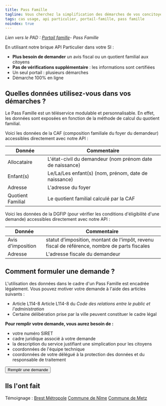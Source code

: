 ```yaml
---
title: Pass Famille
tagline: Vous cherchez la simplification des démarches de vos concitoyens ? Créez un pass famille
tags: cas usage, api particulier, portail-famille, pass famille
noindex: true
---
```

 *Lien vers le PAD : [Portail famille](/guide/portail-famille)- Pass Famille*
 
En utilisant notre brique API Particulier dans votre SI : 
- **Plus besoin de demander** un avis fiscal ou un quotient familial aux citoyens
- **Pas de vérifications supplémentaire** : les informations sont certifiées
- Un seul portail : plusieurs démarches 
- Démarche 100% en ligne

## Quelles données utilisez-vous dans vos démarches ?

Le Pass Famille est un téléservice modulable et personnalisable. En effet, les données sont exposées en fonction de la méthode de calcul du quotient familial.

Voici les données de la CAF (composition familiale du foyer du demandeur) accessibles directement avec notre API : 

| Donnée            | Commentaire                                              |
| ----------------- | -------------------------------------------------------- |
| Allocataire       | L'état-civil du demandeur (nom prénom date de naissance) |
| Enfant(s)         | Le/La/Les enfant(s) (nom, prénom, date de naissance)     |
| Adresse           | L'adresse du foyer                                       |
| Quotient Familial | Le quotient familial calculé par la CAF                  |

Voici les données de la DGFIP (pour vérifier les conditions d'éligibilité d'une demande) accessibles directement avec notre API :

| Donnée            | Commentaire                                                                                  |
| ----------------- | -------------------------------------------------------------------------------------------- |
| Avis d'imposition | statut d’imposition, montant de l'impôt, revenu fiscal de référence, nombre de parts fiscales |
| Adresse           | L'adresse fiscale du demandeur                                                                |


## Comment formuler une demande ?

L'utilisation des données dans le cadre d'un Pass Famille est encadrée légalement. Vous pouvez motiver votre demande à l'aide des articles suivants :

* Article L114-8 <External href="https://www.legifrance.gouv.fr/affichCodeArticle.do?idArticle=LEGIARTI000033219997&cidTexte=LEGITEXT000031366350&dateTexte=20161009"> Article L114-8 </External> du *Code des relations entre le public et l'administration* 
* Certaine délibération prise par la ville peuvent constituer le cadre légal

**Pour remplir votre demande, vous aurez besoin de :**

- votre numéro SIRET
- cadre juridique associé à votre demande
- la description du service justifiant une simplication pour les citoyens
- coordonnées de l'équipe technique
- coordonnées de votre délégué à la protection des données et du responsable de traitement

<Button href="https://signup.api.gouv.fr/api-particulier">Remplir une demande</Button>


## Ils l'ont fait

Témoignage :
[Brest Métropole](https://signup.api.gouv.fr/api-particulier/1255#donnees) 
[Commune de Nîme](https://signup.api.gouv.fr/api-particulier/129#organisation)
[Commune de Metz](https://signup.api.gouv.fr/api-particulier/626#organisation)
